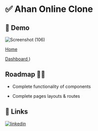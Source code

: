 
# ✅ Ahan Online Clone




##  👀 Demo 
![Screenshot (106)](https://user-images.githubusercontent.com/94782242/187092423-092a92ba-d04b-42dd-b180-31de32da8322.png)


[Home
](https://ahan-online-clone-hf5atmr9d-iambestday.vercel.app/)

[Dashboard
](https://ahan-online-clone-hf5atmr9d-iambestday.vercel.app/dashboard))


## Roadmap 👨‍💻

- Complete functionality of components

- Complete pages layouts & routes 




## 🔗 Links
[![linkedin](https://img.shields.io/badge/linkedin-0A66C2?style=for-the-badge&logo=linkedin&logoColor=white)](https://www.linkedin.com/in/behrouz-asghari/)


